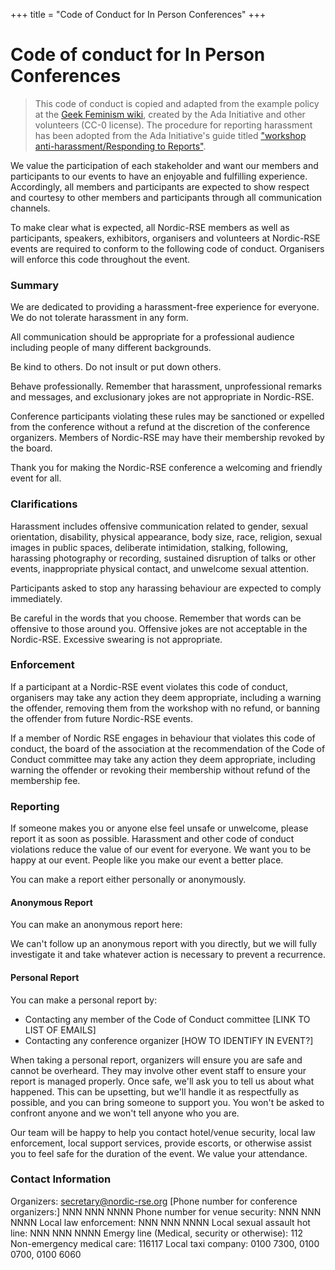 +++
title = "Code of Conduct for In Person Conferences"
+++


# Code of conduct for In Person Conferences

> This code of conduct is copied and adapted from the example policy at the
> [Geek Feminism wiki](https://geekfeminism.wikia.org/wiki/Conference_anti-harassment/Policy),
> created by the Ada Initiative and other volunteers (CC-0 license).
> The procedure for reporting harassment has been adopted from the Ada Initiative's guide titled
> ["workshop anti-harassment/Responding to Reports"](http://geekfeminism.wikia.com/wiki/Conference_anti-harassment/Responding_to_reports).

We value the participation of each stakeholder and want our members and
participants to our events to have an enjoyable and fulfilling experience.
Accordingly, all members and participants are expected to show respect and
courtesy to other members and participants through all communication channels.

To make clear what is expected, all Nordic-RSE members as well as participants,
speakers, exhibitors, organisers and volunteers at Nordic-RSE events are
required to conform to the following code of conduct. Organisers will enforce
this code throughout the event.


### Summary

We are dedicated to providing a harassment-free experience for everyone. We do
not tolerate harassment in any form.

All communication should be appropriate for a professional audience including
people of many different backgrounds.

Be kind to others. Do not insult or put down others.

Behave professionally. Remember that harassment, unprofessional remarks and
messages, and exclusionary jokes are not appropriate in Nordic-RSE.

Conference participants violating these rules may be sanctioned or expelled from
the conference without a refund at the discretion of the conference organizers.
Members of Nordic-RSE may have their membership revoked by the board.

Thank you for making the Nordic-RSE conference a welcoming and friendly event
for all.


### Clarifications

Harassment includes offensive communication related to gender, sexual
orientation, disability, physical appearance, body size, race, religion, sexual
images in public spaces, deliberate intimidation, stalking, following,
harassing photography or recording, sustained disruption of talks or other
events, inappropriate physical contact, and unwelcome sexual attention.

Participants asked to stop any harassing behaviour are expected to comply
immediately.

Be careful in the words that you choose. Remember that words can be offensive
to those around you. Offensive jokes are not acceptable in the Nordic-RSE.
Excessive swearing is not appropriate.


### Enforcement

If a participant at a Nordic-RSE event violates this code of conduct,
organisers may take any action they deem appropriate, including a
warning the offender, removing them from the workshop with no refund, or 
banning the offender from future Nordic-RSE events.

If a member of Nordic RSE engages in behaviour that violates this code of conduct,
the board of the association at the recommendation of the Code of Conduct committee
may take any action they deem appropriate, including warning the offender or revoking
their membership without refund of the membership fee.


### Reporting

If someone makes you or anyone else feel unsafe or unwelcome, please report it
as soon as possible. Harassment and other code of conduct violations reduce the
value of our event for everyone. We want you to be happy at our event. People
like you make our event a better place.

You can make a report either personally or anonymously.


#### Anonymous Report

You can make an anonymous report here: 

We can't follow up an anonymous report with you directly, but we will fully investigate
it and take whatever action is necessary to prevent a recurrence.

#### Personal Report

You can make a personal report by:

 * Contacting any member of the Code of Conduct committee [LINK TO LIST OF EMAILS]
 * Contacting any conference organizer [HOW TO IDENTIFY IN EVENT?]

When taking a personal report, organizers will ensure you are safe and cannot be
overheard. They may involve other event staff to ensure your report is managed properly.
Once safe, we'll ask you to tell us about what happened. This can be upsetting, but
we'll handle it as respectfully as possible, and you can bring someone to support you.
You won't be asked to confront anyone and we won't tell anyone who you are.

Our team will be happy to help you contact hotel/venue security, local law enforcement,
local support services, provide escorts, or otherwise assist you to feel safe for the
duration of the event. We value your attendance.


### Contact Information

Organizers: secretary@nordic-rse.org
[Phone number for conference organizers:] NNN NNN NNNN
Phone number for venue security: NNN NNN NNNN
Local law enforcement: NNN NNN NNNN
Local sexual assault hot line: NNN NNN NNNN
Emergy line (Medical, security or otherwise): 112
Non-emergency medical care: 116117
Local taxi company: 0100 7300, 0100 0700, 0100 6060
